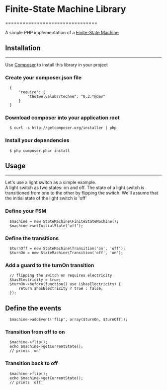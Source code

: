 # Finite-State Machine Library
================================

A simple PHP implementation of a [Finite-State Machine](http://en.wikipedia.org/wiki/Finite-state_machine)

## Installation
--------------

Use [Composer](http://getcomposer.org) to install this library in your project 

### Create your composer.json file

      {
          "require": {
              "thetwelvelabs/techne": "0.2.*@dev"
          }
      }

### Download composer into your application root

      $ curl -s http://getcomposer.org/installer | php

### Install your dependencies

      $ php composer.phar install

## Usage
---------

Let's use a light switch as a simple example.  
A light switch as two states: on and off. The state of a light switch is 
transitioned from one to the other by flipping the switch. We'll assume
that the initial state of the light switch is 'off' 

### Define your FSM

      $machine = new StateMachine\FiniteStateMachine();
      $machine->setInitialState('off');

### Define the transitions

      $turnOff = new StateMachine\Transition('on', 'off');
      $turnOn = new StateMachine\Transition('off', 'on');
        
### Add a guard to the turnOn transition

      // flipping the switch on requires electricity
      $hasElectricity = true;
      $turnOn->before(function() use ($hasElectricity) {
          return $hasElectricity ? true : false;
      });

## Define the events

      $machine->addEvent('flip', array($turnOn, $turnOff));

### Transition from off to on

      $machine->flip();  
      echo $machine->getCurrentState();
      // prints 'on'  
      
### Transition back to off

      $machine->flip();  
      echo $machine->getCurrentState();
      // prints 'off'  

      
